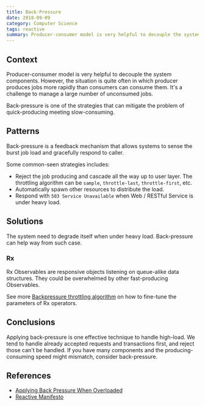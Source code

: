```yaml
---
title: Back-Pressure
date: 2018-09-09
category: Computer Science
tags: reactive
summary: Producer-consumer model is very helpful to decouple the system components. However, the situation is quite often in which producer produces jobs more rapidly than consumers can consume them. It's a challenge to manage a large number of unconsumed jobs.
---
```


## Context

Producer-consumer model is very helpful to decouple the system components. However, the situation is quite often in which producer produces jobs more rapidly than consumers can consume them. It's a challenge to manage a large number of unconsumed jobs.

Back-pressure is one of the strategies that can mitigate the problem of quick-producing meeting slow-consuming.

## Patterns

Back-pressure is a feedback mechanism that allows systems to sense the burst job load and gracefully respond to caller.

Some common-seen strategies includes:

* Reject the job producing and cascade all the way up to user layer. The throttling algorithm can be `sample`, `throttle-last`, `throttle-first`, etc. 
* Automatically spawn other resources to distribute the load.
* Respond with `503 Service Unavailable` when Web / RESTful Service is under heavy load.

## Solutions

The system need to degrade itself when under heavy load. Back-pressure can help way from such case.

### Rx

Rx Observables are responsive objects listening on queue-alike data structures. They could be overwhelmed by other fast-producing Observables.

See more [Backpressure throttling algorithm](https://github.com/ReactiveX/RxJava/wiki/Backpressure) on how to fine-tune the parameters of Rx operators.

## Conclusions

Applying back-pressure is one effective technique to handle high-load. We tend to handle already accepted requests and transactions first, and reject those can't be handled. If you have many components and the producing-consuming speed might mismatch, consider back-pressure.

## References

* [Applying Back Pressure When Overloaded](https://dzone.com/articles/applying-back-pressure-when)
* [Reactive Manifesto](https://www.reactivemanifesto.org/glossary#Back-Pressure)
